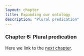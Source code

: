 ```yaml
---
layout: chapter
title: Expanding our ontology
description: "Plural predication"
---
```


### Chapter 6: Plural predication



Here we link to the [next chapter](07-generics.html).